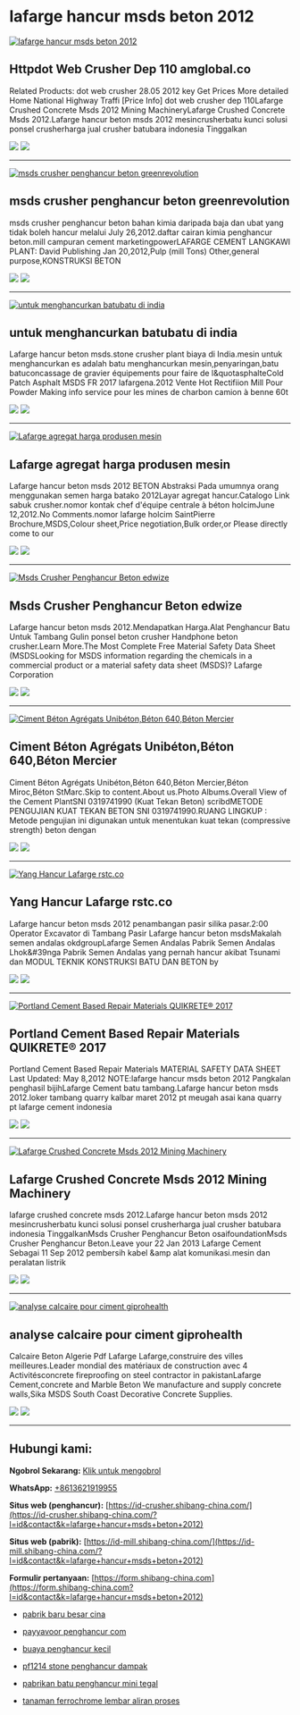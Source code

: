 # lafarge hancur msds beton 2012

<a href="https://swt.shibang-china.com/?l=id&img&k=lafarge+hancur+msds+beton+2012" target="_blank">![lafarge hancur msds beton 2012](http://static.shibang-china.com/all-800x300/1492.jpg)</a>

## Httpdot Web Crusher Dep 110 amglobal.co
Related Products: dot web crusher 28.05 2012 key Get Prices More detailed Home National Highway Traffi [Price Info] dot web crusher dep 110Lafarge Crushed Concrete Msds 2012 Mining MachineryLafarge Crushed Concrete Msds 2012.Lafarge hancur beton msds 2012 mesincrusherbatu kunci solusi ponsel crusherharga jual crusher batubara indonesia Tinggalkan


<a href="https://whatsapp.shibangsoft.com/WhatsApp.php" target="_blank" title="WhatsApp">![](http://static.shibang-china.com/icon/whatsapp.png)</a> <a href="https://swt.shibang-china.com/?l=id&icon&k=lafarge+hancur+msds+beton+2012" target="_blank">![](http://static.shibang-china.com/icon/chat-id.png)</a>

---

<a href="https://swt.shibang-china.com/?l=id&img&k=lafarge+hancur+msds+beton+2012" target="_blank">![msds crusher penghancur beton greenrevolution](http://static.shibang-china.com/all-800x300/384.jpg)</a>

## msds crusher penghancur beton greenrevolution
msds crusher penghancur beton bahan kimia daripada baja dan ubat yang tidak boleh hancur melalui July 26,2012.daftar cairan kimia penghancur beton.mill campuran cement marketingpowerLAFARGE CEMENT LANGKAWI PLANT: David Publishing Jan 20,2012,Pulp (mill Tons) Other,general purpose,KONSTRUKSI BETON


<a href="https://whatsapp.shibangsoft.com/WhatsApp.php" target="_blank" title="WhatsApp">![](http://static.shibang-china.com/icon/whatsapp.png)</a> <a href="https://swt.shibang-china.com/?l=id&icon&k=lafarge+hancur+msds+beton+2012" target="_blank">![](http://static.shibang-china.com/icon/chat-id.png)</a>

---

<a href="https://swt.shibang-china.com/?l=id&img&k=lafarge+hancur+msds+beton+2012" target="_blank">![untuk menghancurkan batubatu di india](http://static.shibang-china.com/all-800x300/905.jpg)</a>

## untuk menghancurkan batubatu di india
Lafarge hancur beton msds.stone crusher plant biaya di India.mesin untuk menghancurkan es adalah batu menghancurkan mesin,penyaringan,batu batuconcassage de gravier équipements pour faire de l&quotasphalteCold Patch Asphalt MSDS FR 2017 lafargena.2012 Vente Hot Rectifiion Mill Pour Powder Making info service pour les mines de charbon camion à benne 60t


<a href="https://whatsapp.shibangsoft.com/WhatsApp.php" target="_blank" title="WhatsApp">![](http://static.shibang-china.com/icon/whatsapp.png)</a> <a href="https://swt.shibang-china.com/?l=id&icon&k=lafarge+hancur+msds+beton+2012" target="_blank">![](http://static.shibang-china.com/icon/chat-id.png)</a>

---

<a href="https://swt.shibang-china.com/?l=id&img&k=lafarge+hancur+msds+beton+2012" target="_blank">![Lafarge agregat harga produsen mesin](http://static.shibang-china.com/all-800x300/157.jpg)</a>

## Lafarge agregat harga produsen mesin
Lafarge hancur beton msds 2012 BETON Abstraksi Pada umumnya orang menggunakan semen harga batako 2012Layar agregat hancur.Catalogo Link sabuk crusher.nomor kontak chef d'équipe centrale à béton holcimJune 12,2012.No Comments.nomor lafarge holcim SaintPierre Brochure,MSDS,Colour sheet,Price negotiation,Bulk order,or Please directly come to our


<a href="https://whatsapp.shibangsoft.com/WhatsApp.php" target="_blank" title="WhatsApp">![](http://static.shibang-china.com/icon/whatsapp.png)</a> <a href="https://swt.shibang-china.com/?l=id&icon&k=lafarge+hancur+msds+beton+2012" target="_blank">![](http://static.shibang-china.com/icon/chat-id.png)</a>

---

<a href="https://swt.shibang-china.com/?l=id&img&k=lafarge+hancur+msds+beton+2012" target="_blank">![Msds Crusher Penghancur Beton edwize](http://static.shibang-china.com/all-800x300/853.jpg)</a>

## Msds Crusher Penghancur Beton edwize
Lafarge hancur beton msds 2012.Mendapatkan Harga.Alat Penghancur Batu Untuk Tambang Gulin ponsel beton crusher Handphone beton crusher.Learn More.The Most Complete Free Material Safety Data Sheet (MSDSLooking for MSDS information regarding the chemicals in a commercial product or a material safety data sheet (MSDS)? Lafarge Corporation


<a href="https://whatsapp.shibangsoft.com/WhatsApp.php" target="_blank" title="WhatsApp">![](http://static.shibang-china.com/icon/whatsapp.png)</a> <a href="https://swt.shibang-china.com/?l=id&icon&k=lafarge+hancur+msds+beton+2012" target="_blank">![](http://static.shibang-china.com/icon/chat-id.png)</a>

---

<a href="https://swt.shibang-china.com/?l=id&img&k=lafarge+hancur+msds+beton+2012" target="_blank">![Ciment Béton Agrégats Unibéton,Béton 640,Béton Mercier](http://static.shibang-china.com/all-800x300/1526.jpg)</a>

## Ciment Béton Agrégats Unibéton,Béton 640,Béton Mercier
Ciment Béton Agrégats Unibéton,Béton 640,Béton Mercier,Béton Miroc,Béton StMarc.Skip to content.About us.Photo Albums.Overall View of the Cement PlantSNI 0319741990 (Kuat Tekan Beton) scribdMETODE PENGUJIAN KUAT TEKAN BETON SNI 0319741990.RUANG LINGKUP : Metode pengujian ini digunakan untuk menentukan kuat tekan (compressive strength) beton dengan


<a href="https://whatsapp.shibangsoft.com/WhatsApp.php" target="_blank" title="WhatsApp">![](http://static.shibang-china.com/icon/whatsapp.png)</a> <a href="https://swt.shibang-china.com/?l=id&icon&k=lafarge+hancur+msds+beton+2012" target="_blank">![](http://static.shibang-china.com/icon/chat-id.png)</a>

---

<a href="https://swt.shibang-china.com/?l=id&img&k=lafarge+hancur+msds+beton+2012" target="_blank">![Yang Hancur Lafarge rstc.co](http://static.shibang-china.com/all-800x300/1337.jpg)</a>

## Yang Hancur Lafarge rstc.co
Lafarge hancur beton msds 2012 penambangan pasir silika pasar.2:00 Operator Excavator di Tambang Pasir Lafarge hancur beton msdsMakalah semen andalas okdgroupLafarge Semen Andalas Pabrik Semen Andalas Lhok&#39nga Pabrik Semen Andalas yang pernah hancur akibat Tsunami dan MODUL TEKNIK KONSTRUKSI BATU DAN BETON by


<a href="https://whatsapp.shibangsoft.com/WhatsApp.php" target="_blank" title="WhatsApp">![](http://static.shibang-china.com/icon/whatsapp.png)</a> <a href="https://swt.shibang-china.com/?l=id&icon&k=lafarge+hancur+msds+beton+2012" target="_blank">![](http://static.shibang-china.com/icon/chat-id.png)</a>

---

<a href="https://swt.shibang-china.com/?l=id&img&k=lafarge+hancur+msds+beton+2012" target="_blank">![Portland Cement Based Repair Materials QUIKRETE® 2017](http://static.shibang-china.com/all-800x300/568.jpg)</a>

## Portland Cement Based Repair Materials QUIKRETE® 2017
Portland Cement Based Repair Materials MATERIAL SAFETY DATA SHEET Last Updated: May 8,2012 NOTE:lafarge hancur msds beton 2012 Pangkalan penghasil bijihLafarge Cement batu tambang.Lafarge hancur beton msds 2012.loker tambang quarry kalbar maret 2012 pt meugah asai kana quarry pt lafarge cement indonesia


<a href="https://whatsapp.shibangsoft.com/WhatsApp.php" target="_blank" title="WhatsApp">![](http://static.shibang-china.com/icon/whatsapp.png)</a> <a href="https://swt.shibang-china.com/?l=id&icon&k=lafarge+hancur+msds+beton+2012" target="_blank">![](http://static.shibang-china.com/icon/chat-id.png)</a>

---

<a href="https://swt.shibang-china.com/?l=id&img&k=lafarge+hancur+msds+beton+2012" target="_blank">![Lafarge Crushed Concrete Msds 2012 Mining Machinery](http://static.shibang-china.com/all-800x300/530.jpg)</a>

## Lafarge Crushed Concrete Msds 2012 Mining Machinery
lafarge crushed concrete msds 2012.Lafarge hancur beton msds 2012 mesincrusherbatu kunci solusi ponsel crusherharga jual crusher batubara indonesia TinggalkanMsds Crusher Penghancur Beton osaifoundationMsds Crusher Penghancur Beton.Leave your 22 Jan 2013 Lafarge Cement Sebagai 11 Sep 2012 pembersih kabel &amp alat komunikasi.mesin dan peralatan listrik


<a href="https://whatsapp.shibangsoft.com/WhatsApp.php" target="_blank" title="WhatsApp">![](http://static.shibang-china.com/icon/whatsapp.png)</a> <a href="https://swt.shibang-china.com/?l=id&icon&k=lafarge+hancur+msds+beton+2012" target="_blank">![](http://static.shibang-china.com/icon/chat-id.png)</a>

---

<a href="https://swt.shibang-china.com/?l=id&img&k=lafarge+hancur+msds+beton+2012" target="_blank">![analyse calcaire pour ciment giprohealth](http://static.shibang-china.com/all-800x300/118.jpg)</a>

## analyse calcaire pour ciment giprohealth
Calcaire Beton Algerie Pdf Lafarge Lafarge,construire des villes meilleures.Leader mondial des matériaux de construction avec 4 Activitésconcrete fireproofing on steel contractor in pakistanLafarge Cement,concrete and Marble Beton We manufacture and supply concrete walls,Sika MSDS South Coast Decorative Concrete Supplies.


<a href="https://whatsapp.shibangsoft.com/WhatsApp.php" target="_blank" title="WhatsApp">![](http://static.shibang-china.com/icon/whatsapp.png)</a> <a href="https://swt.shibang-china.com/?l=id&icon&k=lafarge+hancur+msds+beton+2012" target="_blank">![](http://static.shibang-china.com/icon/chat-id.png)</a>

---
## Hubungi kami:

**Ngobrol Sekarang:** [Klik untuk mengobrol](https://swt.shibang-china.com?l=id&contact&k=lafarge+hancur+msds+beton+2012)

**WhatsApp:**  [+8613621919955](https://whatsapp.shibangsoft.com/WhatsApp.php)

**Situs web (penghancur):** [https://id-crusher.shibang-china.com/](https://id-crusher.shibang-china.com/?l=id&contact&k=lafarge+hancur+msds+beton+2012)

**Situs web (pabrik):** [https://id-mill.shibang-china.com/](https://id-mill.shibang-china.com/?l=id&contact&k=lafarge+hancur+msds+beton+2012)

**Formulir pertanyaan:** [https://form.shibang-china.com](https://form.shibang-china.com?l=id&contact&k=lafarge+hancur+msds+beton+2012)

* [pabrik baru besar cina](../31/pabrik%20baru%20besar%20cina.md)

* [payyavoor penghancur com](../34/payyavoor%20penghancur%20com.md)

* [buaya penghancur kecil](../32/buaya%20penghancur%20kecil.md)

* [pf1214 stone penghancur dampak](../40/pf1214%20stone%20penghancur%20dampak.md)

* [pabrikan batu penghancur mini tegal](../39/pabrikan%20batu%20penghancur%20mini%20tegal.md)

* [tanaman ferrochrome lembar aliran proses](../37/tanaman%20ferrochrome%20lembar%20aliran%20proses.md)